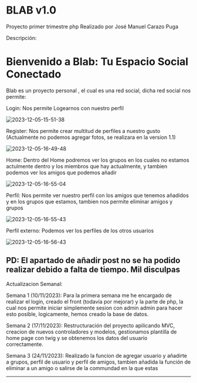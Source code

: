 # BLAB v1.0
Proyecto primer trimestre php
Realizado por José Manuel Carazo Puga

Descripción: 

# Bienvenido a Blab: Tu Espacio Social Conectado

Blab es un proyecto personal , el cual es una red social, dicha red social nos permite:

Login:
Nos permite Logearnos con nuestro perfil

![2023-12-05-15-51-38](https://github.com/JoseCp13/BLAB/assets/72097716/d1db4c70-954b-4a04-b40a-91eb92735831)


Register:
Nos permite crear multitud de perfiles a nuestro gusto (Actualmente no podemos agregar fotos, se realizara en la version 1.1)

![2023-12-05-16-49-48](https://github.com/JoseCp13/BLAB/assets/72097716/4cd67100-7884-43ac-b7a1-e06761c5ba50)


Home:
Dentro del Home podremos ver los grupos en los cuales no estamos actulmente dentro y los miembros que hay actualmente, y tambien podemos ver los amigos que podemos añadir

![2023-12-05-16-55-04](https://github.com/JoseCp13/BLAB/assets/72097716/735a4044-868b-4d93-9ccf-27184fb1d4ec)


Perfil: 
Nos permite ver nuestro perfil con los amigos que tenemos añadidos y en los grupos que estamos, tambien nos permite eliminar amigos y grupos

![2023-12-05-16-55-43](https://github.com/JoseCp13/BLAB/assets/72097716/1c61cdee-77ab-471e-9c93-4e3848b1a11d)

Perfil externo:
Podemos ver los perfiles de los otros usuarios

![2023-12-05-16-56-43](https://github.com/JoseCp13/BLAB/assets/72097716/8ff186ea-ab78-426b-b678-ef51429d102a)




PD: El apartado de añadir post no se ha podido realizar debido a falta de tiempo. Mil disculpas
----------------------------------------------------------------------------------------------------------------------------------------------------------------------------------------------------------------
Actualizacion Semanal:

  Semana 1 (10/11/2023): Para la primera semana me he encargado de realizar el login, creado el front (todavía por mejorar) y la parte de php, la cual nos permite iniciar simplemente sesion con admin admin
  para hacer esto posible, logicamente, hemos creado la base de datos.

  Semana 2 (17/11/2023): Restructuración del proyecto apilicando MVC, creacion de nuevos controladores y modelos, gestionamos plantilla de home page con twig y se obtenemos los datos del usuario           
  correctamente.

  Semana 3 (24/11/2023): Realizado la funcion de agregar usuario y añadirte a grupos, perfil de usuario y perfil de amigos, tambien añadida la función de eliminar a un amigo o salirse de la commundad en la que estas

  ----------------------------------------------------------------------------------------------------------------------------------------------------------------------------------------------------------------

